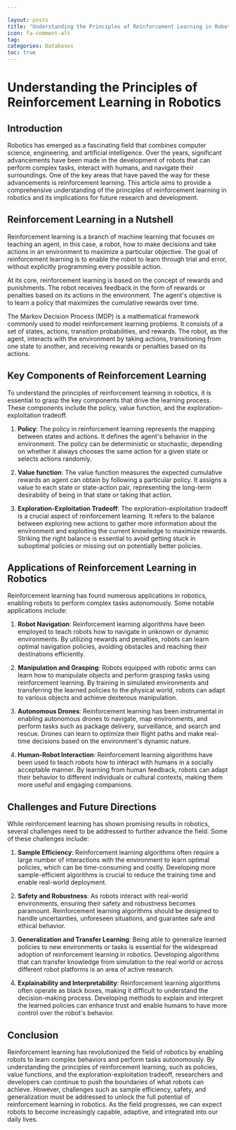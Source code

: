```yaml
---

layout: posts
title: "Understanding the Principles of Reinforcement Learning in Robotics"
icon: fa-comment-alt
tag:      
categories: Databases
toc: true
---
```




# Understanding the Principles of Reinforcement Learning in Robotics

## Introduction

Robotics has emerged as a fascinating field that combines computer science, engineering, and artificial intelligence. Over the years, significant advancements have been made in the development of robots that can perform complex tasks, interact with humans, and navigate their surroundings. One of the key areas that have paved the way for these advancements is reinforcement learning. This article aims to provide a comprehensive understanding of the principles of reinforcement learning in robotics and its implications for future research and development.

## Reinforcement Learning in a Nutshell

Reinforcement learning is a branch of machine learning that focuses on teaching an agent, in this case, a robot, how to make decisions and take actions in an environment to maximize a particular objective. The goal of reinforcement learning is to enable the robot to learn through trial and error, without explicitly programming every possible action.

At its core, reinforcement learning is based on the concept of rewards and punishments. The robot receives feedback in the form of rewards or penalties based on its actions in the environment. The agent's objective is to learn a policy that maximizes the cumulative rewards over time.

The Markov Decision Process (MDP) is a mathematical framework commonly used to model reinforcement learning problems. It consists of a set of states, actions, transition probabilities, and rewards. The robot, as the agent, interacts with the environment by taking actions, transitioning from one state to another, and receiving rewards or penalties based on its actions.

## Key Components of Reinforcement Learning

To understand the principles of reinforcement learning in robotics, it is essential to grasp the key components that drive the learning process. These components include the policy, value function, and the exploration-exploitation tradeoff.

1. **Policy**: The policy in reinforcement learning represents the mapping between states and actions. It defines the agent's behavior in the environment. The policy can be deterministic or stochastic, depending on whether it always chooses the same action for a given state or selects actions randomly.

2. **Value function**: The value function measures the expected cumulative rewards an agent can obtain by following a particular policy. It assigns a value to each state or state-action pair, representing the long-term desirability of being in that state or taking that action.

3. **Exploration-Exploitation Tradeoff**: The exploration-exploitation tradeoff is a crucial aspect of reinforcement learning. It refers to the balance between exploring new actions to gather more information about the environment and exploiting the current knowledge to maximize rewards. Striking the right balance is essential to avoid getting stuck in suboptimal policies or missing out on potentially better policies.

## Applications of Reinforcement Learning in Robotics

Reinforcement learning has found numerous applications in robotics, enabling robots to perform complex tasks autonomously. Some notable applications include:

1. **Robot Navigation**: Reinforcement learning algorithms have been employed to teach robots how to navigate in unknown or dynamic environments. By utilizing rewards and penalties, robots can learn optimal navigation policies, avoiding obstacles and reaching their destinations efficiently.

2. **Manipulation and Grasping**: Robots equipped with robotic arms can learn how to manipulate objects and perform grasping tasks using reinforcement learning. By training in simulated environments and transferring the learned policies to the physical world, robots can adapt to various objects and achieve dexterous manipulation.

3. **Autonomous Drones**: Reinforcement learning has been instrumental in enabling autonomous drones to navigate, map environments, and perform tasks such as package delivery, surveillance, and search and rescue. Drones can learn to optimize their flight paths and make real-time decisions based on the environment's dynamic nature.

4. **Human-Robot Interaction**: Reinforcement learning algorithms have been used to teach robots how to interact with humans in a socially acceptable manner. By learning from human feedback, robots can adapt their behavior to different individuals or cultural contexts, making them more useful and engaging companions.

## Challenges and Future Directions

While reinforcement learning has shown promising results in robotics, several challenges need to be addressed to further advance the field. Some of these challenges include:

1. **Sample Efficiency**: Reinforcement learning algorithms often require a large number of interactions with the environment to learn optimal policies, which can be time-consuming and costly. Developing more sample-efficient algorithms is crucial to reduce the training time and enable real-world deployment.

2. **Safety and Robustness**: As robots interact with real-world environments, ensuring their safety and robustness becomes paramount. Reinforcement learning algorithms should be designed to handle uncertainties, unforeseen situations, and guarantee safe and ethical behavior.

3. **Generalization and Transfer Learning**: Being able to generalize learned policies to new environments or tasks is essential for the widespread adoption of reinforcement learning in robotics. Developing algorithms that can transfer knowledge from simulation to the real world or across different robot platforms is an area of active research.

4. **Explainability and Interpretability**: Reinforcement learning algorithms often operate as black boxes, making it difficult to understand the decision-making process. Developing methods to explain and interpret the learned policies can enhance trust and enable humans to have more control over the robot's behavior.

## Conclusion

Reinforcement learning has revolutionized the field of robotics by enabling robots to learn complex behaviors and perform tasks autonomously. By understanding the principles of reinforcement learning, such as policies, value functions, and the exploration-exploitation tradeoff, researchers and developers can continue to push the boundaries of what robots can achieve. However, challenges such as sample efficiency, safety, and generalization must be addressed to unlock the full potential of reinforcement learning in robotics. As the field progresses, we can expect robots to become increasingly capable, adaptive, and integrated into our daily lives.